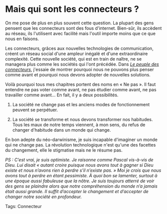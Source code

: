 # Mais qui sont les connecteurs ?

On me pose de plus en plus souvent cette question. La plupart des gens pensent que les connecteurs sont des fous d'internet. Bien-sûr, ils accèdent au réseau, ils l'utilisent avec facilité mais l'outil importe moins que ce que nous en faisons.

Les connecteurs, grâces aux nouvelles technologies de communication, créent un réseau social d'une ampleur inégalé et d'une extraordinaire complexité. Cette nouvelle société, qui est en train de naître, ne se managera plus comme les sociétés qui l'ont précédée. Dans [*Le peuple des connecteurs*](http://blog.tcrouzet.com/le-peuple-des-connecteurs/), j'essaie de montrer pourquoi nous ne pouvons plus penser comme avant et pourquoi nous devons adopter de nouvelles solutions.

Voilà pourquoi tous mes chapitres portent des noms en « Ne pas ». Il faut entendre ne pas voter comme avant, ne pas étudier comme avant, ne pas travailler comme avant... En fait, il y a deux possibilités.

1. La société ne change pas et les anciens modes de fonctionnement peuvent se perpétuer.

2. La société se transforme et nous devons transformer nos habitudes. Tous les maux de notre temps viennent, à mon sens, du refus de changer d'habitude dans un monde qui change.

En bon adepte du néo-darwinisme, je suis incapable d'imaginer un monde qui ne change pas. La révolution technologique n'est qu'une des facettes du changement, elle le stigmatise mais ne le résume pas.

*PS : C’est vrai, je suis optimiste. Je raisonne comme Pascal vis-à-vis de Dieu. Lui disait « autant croire puisque nous avons tout à gagner si Dieu existe et nous n’avons rien à perdre s’il n’existe pas. » Moi je crois que nous avons tout à perdre en étant pessimiste. À quoi bon se lamenter, surtout à une époque aussi fabuleuse que la nôtre. Je suis toujours atterré de voir des gens se plaindre alors que notre compréhension du monde n’a jamais était aussi grande. Il suffit d’accepter le changement et d’accepter de changer notre société en profondeur.*

Tags: Connecteur